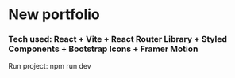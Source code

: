 # New portfolio

### Tech used: React + Vite + React Router Library + Styled Components + Bootstrap Icons + Framer Motion

Run project: npm run dev